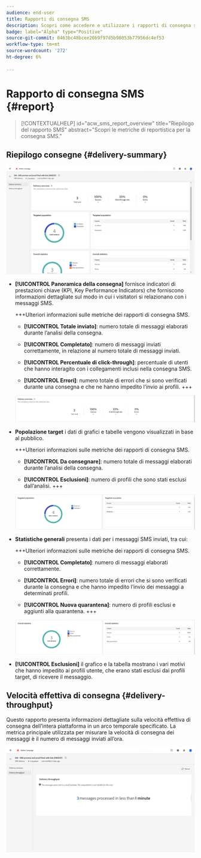 ```yaml
---
audience: end-user
title: Rapporti di consegna SMS
description: Scopri come accedere e utilizzare i rapporti di consegna sms
badge: label="Alpha" type="Positive"
source-git-commit: 0463bc48bcee20b9f97d5b98053b77956dc4ef53
workflow-type: tm+mt
source-wordcount: '272'
ht-degree: 6%

---
```


# Rapporto di consegna SMS {#report}

>[!CONTEXTUALHELP]
>id="acw_sms_report_overview"
>title="Riepilogo del rapporto SMS"
>abstract="Scopri le metriche di reportistica per la consegna SMS."

## Riepilogo consegne {#delivery-summary}

![](assets/reporting_sms.png)

* **[!UICONTROL Panoramica della consegna]** fornisce indicatori di prestazioni chiave (KPI, Key Performance Indicators) che forniscono informazioni dettagliate sul modo in cui i visitatori si relazionano con i messaggi SMS.

  +++Ulteriori informazioni sulle metriche dei rapporti di consegna SMS.

   * **[!UICONTROL Totale inviato]**: numero totale di messaggi elaborati durante l’analisi della consegna.

   * **[!UICONTROL Completato]**: numero di messaggi inviati correttamente, in relazione al numero totale di messaggi inviati.

   * **[!UICONTROL Percentuale di click-through]**: percentuale di utenti che hanno interagito con i collegamenti inclusi nella consegna SMS.

   * **[!UICONTROL Errori]**: numero totale di errori che si sono verificati durante una consegna e che ne hanno impedito l’invio ai profili.
+++

  ![](assets/reporting_sms_3.png)

* **Popolazione target** i dati di grafici e tabelle vengono visualizzati in base al pubblico.

  +++Ulteriori informazioni sulle metriche dei rapporti di consegna SMS.

   * **[!UICONTROL Da consegnare]**: numero totale di messaggi elaborati durante l’analisi della consegna.

   * **[!UICONTROL Esclusioni]**: numero di profili che sono stati esclusi dall’analisi.
+++

  ![](assets/reporting_sms_4.png)

* **Statistiche generali** presenta i dati per i messaggi SMS inviati, tra cui:

  +++Ulteriori informazioni sulle metriche dei rapporti di consegna SMS.

   * **[!UICONTROL Completato]**: numero di messaggi elaborati correttamente.

   * **[!UICONTROL Errori]**: numero totale di errori che si sono verificati durante la consegna e che hanno impedito l’invio dei messaggi a determinati profili.

   * **[!UICONTROL Nuova quarantena]**: numero di profili esclusi e aggiunti alla quarantena.
+++

  ![](assets/reporting_sms_5.png)

* **[!UICONTROL Esclusioni]** il grafico e la tabella mostrano i vari motivi che hanno impedito ai profili utente, che erano stati esclusi dai profili target, di ricevere il messaggio.

## Velocità effettiva di consegna {#delivery-throughput}

Questo rapporto presenta informazioni dettagliate sulla velocità effettiva di consegna dell’intera piattaforma in un arco temporale specificato. La metrica principale utilizzata per misurare la velocità di consegna dei messaggi è il numero di messaggi inviati all’ora.

![](assets/reporting_sms_2.png)


